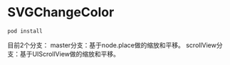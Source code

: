 # SVGChangeColor

`pod install`

目前2个分支：
master分支：基于node.place做的缩放和平移。
scrollView分支：基于UIScrollView做的缩放和平移。
